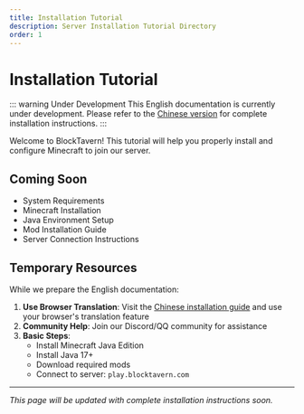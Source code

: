 ```yaml
---
title: Installation Tutorial
description: Server Installation Tutorial Directory
order: 1
---
```


# Installation Tutorial

::: warning Under Development
This English documentation is currently under development. Please refer to the [Chinese version](../InstallationTutorial/) for complete installation instructions.
:::

Welcome to BlockTavern! This tutorial will help you properly install and configure Minecraft to join our server.

## Coming Soon

- System Requirements
- Minecraft Installation
- Java Environment Setup
- Mod Installation Guide
- Server Connection Instructions

## Temporary Resources

While we prepare the English documentation:

1. **Use Browser Translation**: Visit the [Chinese installation guide](../InstallationTutorial/) and use your browser's translation feature
2. **Community Help**: Join our Discord/QQ community for assistance
3. **Basic Steps**: 
   - Install Minecraft Java Edition
   - Install Java 17+
   - Download required mods
   - Connect to server: `play.blocktavern.com`

---

*This page will be updated with complete installation instructions soon.*